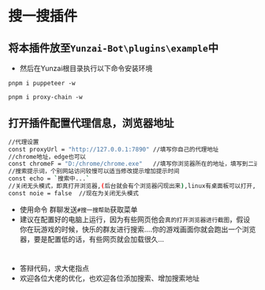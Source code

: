 # 搜一搜插件
## 将本插件放至`Yunzai-Bot\plugins\example`中
 - 然后在Yunzai根目录执行以下命令安装环境
```bash:numbers
pnpm i puppeteer -w
```
```bash:numbers
pnpm i proxy-chain -w
```
## **打开插件配置代理信息，浏览器地址**
```sh
//代理设置
const proxyUrl = "http://127.0.0.1:7890" //填写你自己的代理地址
//chrome地址，edge也可以
const chromeF = "D:/chrome/chrome.exe"   //填写你浏览器所在的地址，填写到二进制文件
//搜索提示词，个别网站访问较慢可以适当修改提示增加提示时间
const echo = `搜索中...`
//关闭无头模式，即真打开浏览器,(后台就会有个浏览器闪现出来),linux有桌面板可以打开, 无桌面版建议关闭
const noie = false  //现在为关闭无头模式
```
- 使用命令
群聊发送`#搜一搜帮助`获取菜单
- 建议在配置好的电脑上运行，因为有些网页他会`真的打开浏览器进行截图`，假设你在玩游戏的时候，快乐的群友进行搜索....你的游戏画面你就会跑出一个浏览器，要是配置低的话，有些网页就会加载很久...
# 
- 答辩代码，求大佬指点
- 欢迎各位大佬的优化，也欢迎各位添加搜索、增加搜索地址
###
